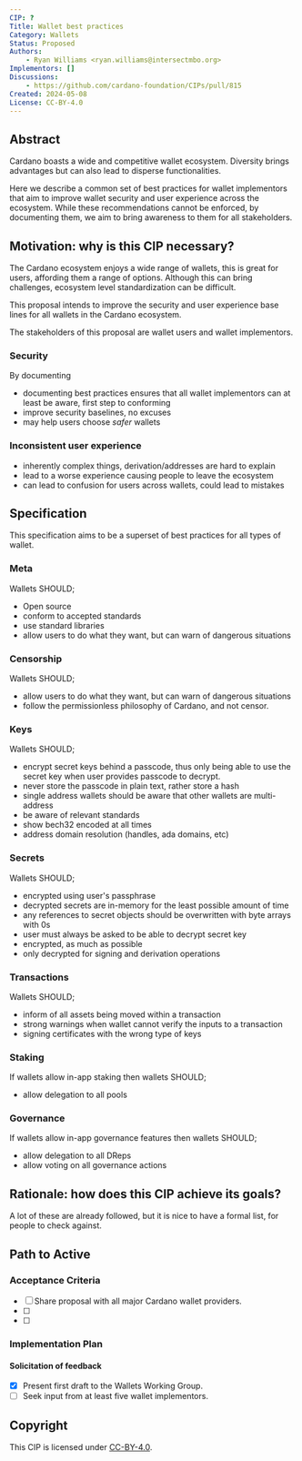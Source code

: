 ```yaml
---
CIP: ?
Title: Wallet best practices
Category: Wallets
Status: Proposed
Authors:
    - Ryan Williams <ryan.williams@intersectmbo.org>
Implementors: []
Discussions:
    - https://github.com/cardano-foundation/CIPs/pull/815
Created: 2024-05-08
License: CC-BY-4.0
---
```


## Abstract

Cardano boasts a wide and competitive wallet ecosystem.
Diversity brings advantages but can also lead to disperse functionalities.

Here we describe a common set of best practices for wallet implementors that aim to improve wallet security and user experience across the ecosystem.
While these recommendations cannot be enforced, by documenting them, we aim to bring awareness to them for all stakeholders.

## Motivation: why is this CIP necessary?

The Cardano ecosystem enjoys a wide range of wallets, this is great for users, affording them a range of options.
Although this can bring challenges, ecosystem level standardization can be difficult.

This proposal intends to improve the security and user experience base lines for all wallets in the Cardano ecosystem.

The stakeholders of this proposal are wallet users and wallet implementors.

### Security

By documenting 

- documenting best practices ensures that all wallet implementors can at least be aware, first step to conforming
- improve security baselines, no excuses
- may help users choose *safer* wallets

### Inconsistent user experience

- inherently complex things, derivation/addresses are hard to explain
- lead to a worse experience causing people to leave the ecosystem
- can lead to confusion for users across wallets, could lead to mistakes

## Specification

This specification aims to be a superset of best practices for all types of wallet.

### Meta

Wallets SHOULD;
- Open source
- conform to accepted standards
- use standard libraries
- allow users to do what they want, but can warn of dangerous situations

### Censorship

Wallets SHOULD;
- allow users to do what they want, but can warn of dangerous situations
- follow the permissionless philosophy of Cardano, and not censor.

### Keys

Wallets SHOULD;
- encrypt secret keys behind a passcode, thus only being able to use the secret key when user provides passcode to decrypt.
- never store the passcode in plain text, rather store a hash
- single address wallets should be aware that other wallets are multi-address
- be aware of relevant standards
- show bech32 encoded at all times
- address domain resolution (handles, ada domains, etc)

### Secrets

Wallets SHOULD;
- encrypted using user's passphrase
- decrypted secrets are in-memory for the least possible amount of time
- any references to secret objects should be overwritten with byte arrays with 0s
- user must always be asked to be able to decrypt secret key
- encrypted, as much as possible
- only decrypted for signing and derivation operations

### Transactions

Wallets SHOULD;
- inform of all assets being moved within a transaction
- strong warnings when wallet cannot verify the inputs to a transaction
- signing certificates with the wrong type of keys
  
### Staking

If wallets allow in-app staking then wallets SHOULD;
- allow delegation to all pools

### Governance

If wallets allow in-app governance features then wallets SHOULD;
- allow delegation to all DReps
- allow voting on all governance actions

## Rationale: how does this CIP achieve its goals?

A lot of these are already followed, but it is nice to have a formal list, for people to check against.

## Path to Active

### Acceptance Criteria

- [ ] Share proposal with all major Cardano wallet providers.
- [ ]
- [ ]

### Implementation Plan

#### Solicitation of feedback

- [x] Present first draft to the Wallets Working Group.
- [ ] Seek input from at least five wallet implementors.

## Copyright

This CIP is licensed under [CC-BY-4.0](https://creativecommons.org/licenses/by/4.0/legalcode).
